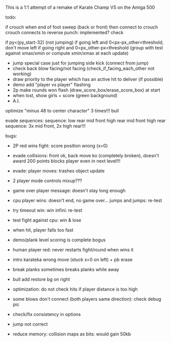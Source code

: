 This is a 1:1 attempt of a remake of Karate Champ VS on the Amiga 500

todo:

if crouch when end of foot sweep (back or front) 
then connect to crouch
crouch connects to reverse punch: implemented? check


if py<(py_start-32) (not jumping)
if going left and 0<px-px_other<threshold, don't move left
if going right and 0<px_other-px<threshold
(group with test against xmax/xmin or compute xmin/xmax
at each update)

- jump special case just for jumping side kick (connect from jump)
- check back blow facing/not facing (check_if_facing_each_other not working)
- draw priority to the player which has an active hit to deliver (if possible)
- demo add "player vs player" flashing
- 2p make rounds won flash (draw_score_box/erase_score_box) at start
- when lost, show girls + score (green background)
- A.I.

optimize "minus 48 to center character" 3 times!!!
bull

evade sequences:
sequence: low rear mid front high rear mid front high rear
sequence: 3x mid front, 2x high rear!!!

bugs:

- 2P red wins fight: score position wrong (x=0)
- evade collisions: front ok, back move ko (completely broken),
  doesn't award 200 points
  blocks player even in next level!!!
- evade: player moves: trashes object update
- 2 player mode controls mixup???
- game over player message: doesn't stay long enough
- cpu player wins: doesn't end, no game over... jumps and jumps: re-test
- try timeout win: win infini: re-test
- test fight against cpu: win & lose
- when hit, player falls too fast
- demo/plank level scoring is complete bogus
- human player red: never restarts fight/round when wins it

- intro karateka wrong move (stuck x=0 on left) + pb erase
- break planks sometimes breaks planks while away
- bull add restore bg on right
- optimization: do not check hits if player distance is too high
- some blows don't connect (both players same direction): check debug pic
- check/fix consistency in options
- jump not correct
- reduce memory: collision maps as bits: would gain 50kb



